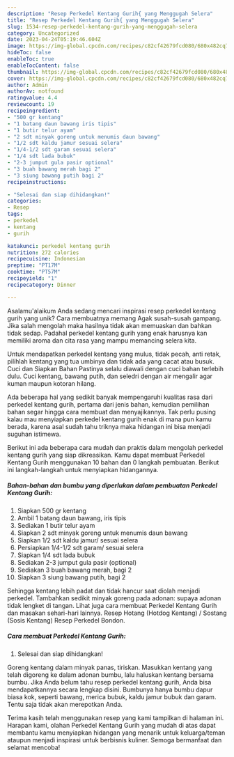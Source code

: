 ```yaml
---
description: "Resep Perkedel Kentang Gurih{ yang Menggugah Selera"
title: "Resep Perkedel Kentang Gurih{ yang Menggugah Selera"
slug: 1534-resep-perkedel-kentang-gurih-yang-menggugah-selera
category: Uncategorized
date: 2023-04-24T05:19:46.604Z
image: https://img-global.cpcdn.com/recipes/c82cf42679fcd080/680x482cq70/perkedel-kentang-gurih-foto-resep-utama.jpg
hideToc: false
enableToc: true
enableTocContent: false
thumbnail: https://img-global.cpcdn.com/recipes/c82cf42679fcd080/680x482cq70/perkedel-kentang-gurih-foto-resep-utama.jpg
cover: https://img-global.cpcdn.com/recipes/c82cf42679fcd080/680x482cq70/perkedel-kentang-gurih-foto-resep-utama.jpg
author: Admin
authorAv: notfound
ratingvalue: 4.4
reviewcount: 19
recipeingredient:
- "500 gr kentang"
- "1 batang daun bawang iris tipis"
- "1 butir telur ayam"
- "2 sdt minyak goreng untuk menumis daun bawang"
- "1/2 sdt kaldu jamur sesuai selera"
- "1/4-1/2 sdt garam sesuai selera"
- "1/4 sdt lada bubuk"
- "2-3 jumput gula pasir optional"
- "3 buah bawang merah bagi 2"
- "3 siung bawang putih bagi 2"
recipeinstructions:

- "Selesai dan siap dihidangkan!"
categories:
- Resep
tags:
- perkedel
- kentang
- gurih

katakunci: perkedel kentang gurih 
nutrition: 272 calories
recipecuisine: Indonesian
preptime: "PT17M"
cooktime: "PT57M"
recipeyield: "1"
recipecategory: Dinner

---
```



Asalamu'alaikum Anda sedang mencari inspirasi resep perkedel kentang gurih yang unik? Cara membuatnya memang Agak susah-susah gampang. Jika salah mengolah maka hasilnya tidak akan memuaskan dan bahkan tidak sedap. Padahal perkedel kentang gurih yang enak harusnya kan memiliki aroma dan cita rasa yang mampu memancing selera kita.


Untuk mendapatkan perkedel kentang yang mulus, tidak pecah, anti retak, pilihlah kentang yang tua umbinya dan tidak ada yang cacat atau busuk. Cuci dan Siapkan Bahan Pastinya selalu diawali dengan cuci bahan terlebih dulu. Cuci kentang, bawang putih, dan seledri dengan air mengalir agar kuman maupun kotoran hilang.

Ada beberapa hal yang sedikit banyak mempengaruhi kualitas rasa dari perkedel kentang gurih, pertama dari jenis bahan, kemudian pemilihan bahan segar hingga cara membuat dan menyajikannya. Tak perlu pusing kalau mau menyiapkan perkedel kentang gurih enak di mana pun kamu berada, karena asal sudah tahu triknya maka hidangan ini bisa menjadi suguhan istimewa.


Berikut ini ada beberapa cara mudah dan praktis dalam mengolah perkedel kentang gurih yang siap dikreasikan. Kamu dapat membuat Perkedel Kentang Gurih menggunakan 10 bahan dan 0 langkah pembuatan. Berikut ini langkah-langkah untuk menyiapkan hidangannya.

<!--inarticleads1-->

##### Bahan-bahan dan bumbu yang diperlukan dalam pembuatan Perkedel Kentang Gurih:

1. Siapkan 500 gr kentang
1. Ambil 1 batang daun bawang, iris tipis
1. Sediakan 1 butir telur ayam
1. Siapkan 2 sdt minyak goreng untuk menumis daun bawang
1. Siapkan 1/2 sdt kaldu jamur/ sesuai selera
1. Persiapkan 1/4-1/2 sdt garam/ sesuai selera
1. Siapkan 1/4 sdt lada bubuk
1. Sediakan 2-3 jumput gula pasir (optional)
1. Sediakan 3 buah bawang merah, bagi 2
1. Siapkan 3 siung bawang putih, bagi 2


Sehingga kentang lebih padat dan tidak hancur saat diolah menjadi perkedel. Tambahkan sedikit minyak goreng pada adonan: supaya adonan tidak lengket di tangan. Lihat juga cara membuat Perkedel Kentang Gurih dan masakan sehari-hari lainnya. Resep Hotang (Hotdog Kentang) / Sostang (Sosis Kentang) Resep Perkedel Bondon. 

<!--inarticleads2-->

##### Cara membuat Perkedel Kentang Gurih:


1. Selesai dan siap dihidangkan!

Goreng kentang dalam minyak panas, tiriskan. Masukkan kentang yang telah digoreng ke dalam adonan bumbu, lalu haluskan kentang bersama bumbu. Jika Anda belum tahu resep perkedel kentang gurih, Anda bisa mendapatkannya secara lengkap disini. Bumbunya hanya bumbu dapur biasa kok, seperti bawang, merica bubuk, kaldu jamur bubuk dan garam. Tentu saja tidak akan merepotkan Anda. 

Terima kasih telah menggunakan resep yang kami tampilkan di halaman ini. Harapan kami, olahan Perkedel Kentang Gurih yang mudah di atas dapat membantu kamu menyiapkan hidangan yang menarik untuk keluarga/teman ataupun menjadi inspirasi untuk berbisnis kuliner. Semoga bermanfaat dan selamat mencoba!
